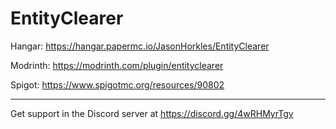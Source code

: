 # EntityClearer
Hangar: https://hangar.papermc.io/JasonHorkles/EntityClearer

Modrinth: https://modrinth.com/plugin/entityclearer

Spigot: https://www.spigotmc.org/resources/90802

---

Get support in the Discord server at https://discord.gg/4wRHMyrTgv
